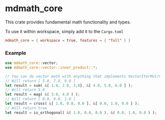 # mdmath_core

This crate provides fundamental math functionality and types.

To use it within workspace, simply add it to the `Cargo.toml`
```toml
mdmath_core = { workspace = true, features = { "full" } }
```

### Example
```Rust
use mdmath_core::vector;
use mdmath_core::vector::inner_product::*;

// You can do vector math with anything that implements VectorIterMut/VectorIter
// Will return [ 5.0, 7.0, 9.0 ]
let result = sum( &[ 1.0, 2.0, 3,0], &[ 4.0, 5.0, 6.0 ] );
// Will return 5.0
let result = mag( &( 3.0, 4.0 ) );
// Will return [ 0.0, 0.0, 1.0 ]
let result = cross( &[ 1.0, 0.0, 0.0 ], &[ 0.0, 1.0, 0.0 ] );
// Will return true
let result = is_orthogonal( &( 1.0, 0.0, 0.0 ), &( 0.0, 1.0, 0.0 ) );
```
